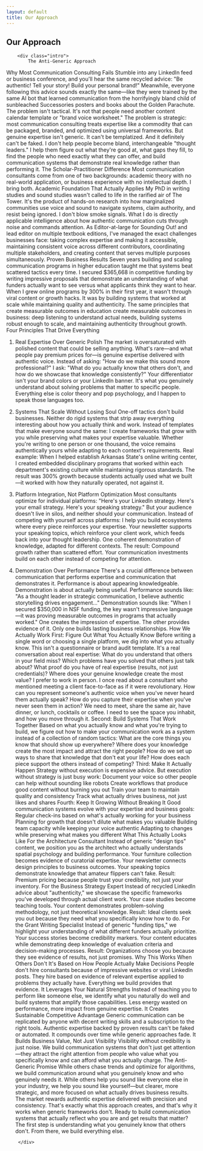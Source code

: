 ```yaml
---
layout: default
title: Our Approach
---
```


<section>
    <div class="container">
        <h2 class="section-title">Our Approach</h2>
        
        <div class="intro">
            The Anti-Generic Approach
Why Most Communication Consulting Fails
Stumble into any LinkedIn feed or business conference, and you'll hear the same recycled advice: "Be authentic! Tell your story! Build your personal brand!" Meanwhile, everyone following this advice sounds exactly the same—like they were trained by the same AI bot that learned communication from the horrifyingly bland child of sunbleached Successories posters and books about the Golden Parachute.
The problem isn't tactical. It's not that people need another content calendar template or "brand voice worksheet." The problem is strategic: most communication consulting treats expertise like a commodity that can be packaged, branded, and optimized using universal frameworks.
But genuine expertise isn't generic. It can't be templatized. And it definitely can't be faked.
I don't help people become bland, interchangeable "thought leaders." I help them figure out what they're good at, what gaps they fill, to find the people who need exactly what they can offer, and build communication systems that demonstrate real knowledge rather than performing it.
The Scholar-Practitioner Difference
Most communication consultants come from one of two backgrounds: academic theory with no real-world application, or business experience with no intellectual depth. I bring both.
Academic Foundation That Actually Applies
My PhD in writing studies and sound studies wasn't called to life in the rarified air of The Tower. It's the product of hands-on research into how marginalized communities use voice and sound to navigate systems, claim authority, and resist being ignored. I don't blow smoke signals. What I do is directly applicable intelligence about how authentic communication cuts through noise and commands attention.
As Editor-at-large for Sounding Out! and lead editor on multiple textbook editions, I've managed the exact challenges businesses face: taking complex expertise and making it accessible, maintaining consistent voice across different contributors, coordinating multiple stakeholders, and creating content that serves multiple purposes simultaneously.
Proven Business Results
Seven years building and scaling communication programs in higher education taught me that systems beat scattered tactics every time. I secured $365,668 in competitive funding by writing impressive proposals that demonstrate an understanding of what funders actually want to see versus what applicants think they want to hear.
When I grew online programs by 300% in their first year, it wasn't through viral content or growth hacks. It was by building systems that worked at scale while maintaining quality and authenticity.
The same principles that create measurable outcomes in education create measurable outcomes in business: deep listening to understand actual needs, building systems robust enough to scale, and maintaining authenticity throughout growth.
Four Principles That Drive Everything
1. Real Expertise Over Generic Polish
The market is oversaturated with polished content that could be selling anything. What's rare—and what people pay premium prices for—is genuine expertise delivered with authentic voice.
Instead of asking: "How do we make this sound more professional?" I ask: "What do you actually know that others don't, and how do we showcase that knowledge consistently?"
Your differentiator isn't your brand colors or your LinkedIn banner. It's what you genuinely understand about solving problems that matter to specific people. Everything else is color theory and pop psychology, and I happen to speak those languages too.
2. Systems That Scale Without Losing Soul
One-off tactics don't build businesses. Neither do rigid systems that strip away everything interesting about how you actually think and work.
Instead of templates that make everyone sound the same: I create frameworks that grow with you while preserving what makes your expertise valuable. Whether you're writing to one person or one thousand, the voice remains authentically yours while adapting to each context's requirements.
Real example: When I helped establish Arkansas State's online writing center, I created embedded disciplinary programs that worked within each department's existing culture while maintaining rigorous standards. The result was 300% growth because students actually used what we built—it worked with how they naturally operated, not against it.
3. Platform Integration, Not Platform Optimization
Most consultants optimize for individual platforms: "Here's your LinkedIn strategy. Here's your email strategy. Here's your speaking strategy." But your audience doesn't live in silos, and neither should your communication.
Instead of competing with yourself across platforms: I help you build ecosystems where every piece reinforces your expertise. Your newsletter supports your speaking topics, which reinforce your client work, which feeds back into your thought leadership. One coherent demonstration of knowledge, adapted for different contexts.
The result: Compound growth rather than scattered effort. Your communication investments build on each other instead of competing for attention.
4. Demonstration Over Performance
There's a crucial difference between communication that performs expertise and communication that demonstrates it. Performance is about appearing knowledgeable. Demonstration is about actually being useful.
Performance sounds like: "As a thought leader in strategic communication, I believe authentic storytelling drives engagement..." Demonstration sounds like: "When I secured $350,000 in NSF funding, the key wasn't impressive language—it was proving measurable outcomes in programs that actually worked."
One creates the impression of expertise. The other provides evidence of it. Only one builds lasting business relationships.
How We Actually Work
First: Figure Out What You Actually Know
Before writing a single word or choosing a single platform, we dig into what you actually know. This isn't a questionnaire or brand audit template. It's a real conversation about real expertise:
What do you understand that others in your field miss?
Which problems have you solved that others just talk about?
What proof do you have of real expertise (results, not just credentials)?
Where does your genuine knowledge create the most value?
I prefer to work in person. I once read about a consultant who mentioned meeting a client face-to-face as if it were revolutionary. How can you represent someone's authentic voice when you've never heard them actually speak? How do you capture their expertise when you've never seen them in action? We need to meet, share the same air, have dinner, or lunch, cocktails or coffee. I need to see the space you inhabit, and how you move through it.
Second: Build Systems That Work Together
Based on what you actually know and what you're trying to build, we figure out how to make your communication work as a system instead of a collection of random tactics:
What are the core things you know that should show up everywhere?
Where does your knowledge create the most impact and attract the right people?
How do we set up ways to share that knowledge that don't eat your life?
How does each piece support the others instead of competing?
Third: Make It Actually Happen
Strategy without execution is expensive advice. But execution without strategy is just busy work:
Document your voice so other people can help without sounding like robots
Create workflows that produce good content without burning you out
Train your team to maintain quality and consistency
Track what actually drives business, not just likes and shares
Fourth: Keep It Growing Without Breaking It
Good communication systems evolve with your expertise and business goals:
Regular check-ins based on what's actually working for your business
Planning for growth that doesn't dilute what makes you valuable
Building team capacity while keeping your voice authentic
Adapting to changes while preserving what makes you different
What This Actually Looks Like
For the Architecture Consultant
Instead of generic "design tips" content, we position you as the architect who actually understands spatial psychology and building performance. Your furniture collection becomes evidence of curatorial expertise. Your newsletter connects design principles to business outcomes. Your speaking topics demonstrate knowledge that amateur flippers can't fake.
Result: Premium pricing because people trust your credibility, not just your inventory.
For the Business Strategy Expert
Instead of recycled LinkedIn advice about "authenticity," we showcase the specific frameworks you've developed through actual client work. Your case studies become teaching tools. Your content demonstrates problem-solving methodology, not just theoretical knowledge.
Result: Ideal clients seek you out because they need what you specifically know how to do.
For the Grant Writing Specialist
Instead of generic "funding tips," we highlight your understanding of what different funders actually prioritize. Your success stories become credibility markers. Your content educates while demonstrating deep knowledge of evaluation criteria and decision-making processes.
Result: Organizations choose you because they see evidence of results, not just promises.
Why This Works When Others Don't
It's Based on How People Actually Make Decisions
People don't hire consultants because of impressive websites or viral LinkedIn posts. They hire based on evidence of relevant expertise applied to problems they actually have. Everything we build provides that evidence.
It Leverages Your Natural Strengths
Instead of teaching you to perform like someone else, we identify what you naturally do well and build systems that amplify those capabilities. Less energy wasted on performance, more impact from genuine expertise.
It Creates Sustainable Competitive Advantage
Generic communication can be replicated by anyone with decent writing skills and a subscription to the right tools. Authentic expertise backed by proven results can't be faked or automated. It compounds over time while generic approaches fade.
It Builds Business Value, Not Just Visibility
Visibility without credibility is just noise. We build communication systems that don't just get attention—they attract the right attention from people who value what you specifically know and can afford what you actually charge.
The Anti-Generic Promise
While others chase trends and optimize for algorithms, we build communication around what you genuinely know and who genuinely needs it. While others help you sound like everyone else in your industry, we help you sound like yourself—but clearer, more strategic, and more focused on what actually drives business results.
The market rewards authentic expertise delivered with precision and consistency. That's exactly what this approach creates, and that's why it works when generic frameworks don't.
Ready to build communication systems that actually reflect who you are and get results that matter?
The first step is understanding what you genuinely know that others don't. From there, we build everything else.



        </div>
    </div>
</section>

